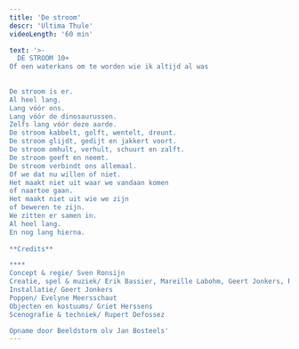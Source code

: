 ```yaml
---
title: 'De stroom'
descr: 'Ultima Thule'
videoLength: '60 min'

text: '>-
  DE STROOM 10+  
Of een waterkans om te worden wie ik altijd al was  
  
  
De stroom is er.  
Al heel lang.  
Lang vóór ons.  
Lang vóór de dinosaurussen.  
Zelfs lang vóór deze aarde.  
De stroom kabbelt, golft, wentelt, dreunt.  
De stroom glijdt, gedijt en jakkert voort.  
De stroom omhult, verhult, schuurt en zalft.  
De stroom geeft en neemt.  
De stroom verbindt ons allemaal.  
Of we dat nu willen of niet.  
Het maakt niet uit waar we vandaan komen  
of naartoe gaan.  
Het maakt niet uit wie we zijn  
of beweren te zijn.  
We zitten er samen in.  
Al heel lang.  
En nog lang hierna.  
  
**Credits**

**‍**  
Concept & regie/ Sven Ronsijn  
Creatie, spel & muziek/ Erik Bassier, Mareille Labohm, Geert Jonkers, Rupert Defossez  
Installatie/ Geert Jonkers  
Poppen/ Evelyne Meersschaut  
Objecten en kostuums/ Griet Herssens  
Scenografie & techniek/ Rupert Defossez

Opname door Beeldstorm olv Jan Bosteels'
---
```

